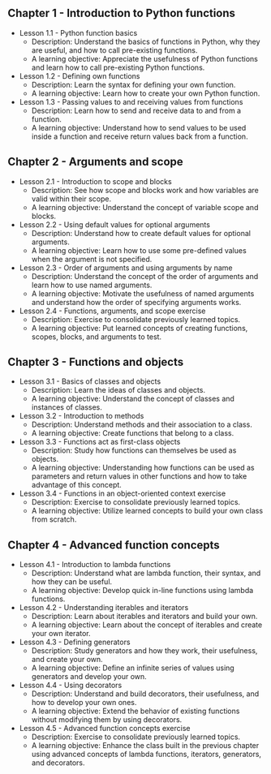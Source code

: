 ## Chapter 1 - Introduction to Python functions
   * Lesson 1.1 - Python function basics
     * Description: Understand the basics of functions in Python, why they are useful, and how to call pre-existing functions.
     * A learning objective: Appreciate the usefulness of Python functions and learn how to call pre-existing Python functions.
   * Lesson 1.2 - Defining own functions
     * Description: Learn the syntax for defining your own function.
     * A learning objective: Learn how to create your own Python function.
   * Lesson 1.3 - Passing values to and receiving values from functions
     * Description: Learn how to send and receive data to and from a function.
     * A learning objective: Understand how to send values to be used inside a function and receive return values back from a function.
## Chapter 2 - Arguments and scope
   * Lesson 2.1 - Introduction to scope and blocks
     * Description: See how scope and blocks work and how variables are valid within their scope.
     * A learning objective: Understand the concept of variable scope and blocks.
   * Lesson 2.2 - Using default values for optional arguments
     * Description: Understand how to create default values for optional arguments.
     * A learning objective: Learn how to use some pre-defined values when the argument is not specified.
   * Lesson 2.3 - Order of arguments and using arguments by name
     * Description: Understand the concept of the order of arguments and learn how to use named arguments.
     * A learning objective: Motivate the usefulness of named arguments and understand how the order of specifying arguments works. 
   * Lesson 2.4 - Functions, arguments, and scope exercise
     * Description: Exercise to consolidate previously learned topics.
     * A learning objective: Put learned concepts of creating functions, scopes, blocks, and arguments to test.
## Chapter 3 - Functions and objects
   * Lesson 3.1 - Basics of classes and objects
     * Description: Learn the ideas of classes and objects.
     * A learning objective: Understand the concept of classes and instances of classes.
   * Lesson 3.2 - Introduction to methods
     * Description: Understand methods and their association to a class.
     * A learning objective: Create functions that belong to a class.
   * Lesson 3.3 - Functions act as first-class objects
     * Description: Study how functions can themselves be used as objects.
     * A learning objective: Understanding how functions can be used as parameters and return values in other functions and how to take advantage of this concept.
   * Lesson 3.4 - Functions in an object-oriented context exercise
     * Description: Exercise to consolidate previously learned topics.
     * A learning objective: Utilize learned concepts to build your own class from scratch.
## Chapter 4 - Advanced function concepts
   * Lesson 4.1 - Introduction to lambda functions
     * Description: Understand what are lambda function, their syntax, and how they can be useful.
     * A learning objective: Develop quick in-line functions using lambda functions.
   * Lesson 4.2 - Understanding iterables and iterators
     * Description: Learn about iterables and iterators and build your own.
     * A learning objective: Learn about the concept of iterables and create your own iterator.
   * Lesson 4.3 - Defining generators
     * Description: Study generators and how they work, their usefulness, and create your own.
     * A learning objective: Define an infinite series of values using generators and develop your own.
   * Lesson 4.4 - Using decorators
     * Description: Understand and build decorators, their usefulness, and how to develop your own ones.
     * A learning objective: Extend the behavior of existing functions without modifying them by using decorators.
   * Lesson 4.5 - Advanced function concepts exercise
     * Description: Exercise to consolidate previously learned topics.
     * A learning objective: Enhance the class built in the previous chapter using advanced concepts of lambda functions, iterators, generators, and decorators.

